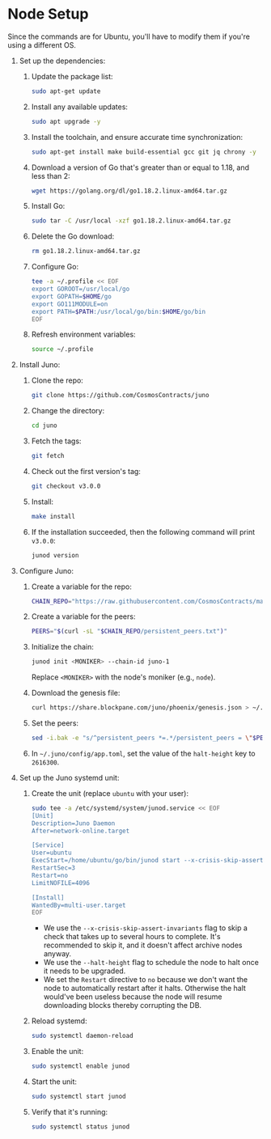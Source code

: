 # Node Setup

Since the commands are for Ubuntu, you'll have to modify them if you're using a different OS.

1. Set up the dependencies:
    1. Update the package list:

        ```sh
        sudo apt-get update
        ```
    2. Install any available updates:

        ```sh
        sudo apt upgrade -y
        ```
    3. Install the toolchain, and ensure accurate time synchronization:

        ```sh
        sudo apt-get install make build-essential gcc git jq chrony -y
        ```
    4. Download a version of Go that's greater than or equal to 1.18, and less than 2:

        ```sh
        wget https://golang.org/dl/go1.18.2.linux-amd64.tar.gz
        ```
    5. Install Go:

        ```sh
        sudo tar -C /usr/local -xzf go1.18.2.linux-amd64.tar.gz
        ```
    6. Delete the Go download:

        ```sh
        rm go1.18.2.linux-amd64.tar.gz
        ```
    7. Configure Go:

        ```sh
        tee -a ~/.profile << EOF
        export GOROOT=/usr/local/go
        export GOPATH=$HOME/go
        export GO111MODULE=on
        export PATH=$PATH:/usr/local/go/bin:$HOME/go/bin
        EOF
        ```
    8. Refresh environment variables:

        ```sh
        source ~/.profile
        ```
2. Install Juno:
    1. Clone the repo:

        ```sh
        git clone https://github.com/CosmosContracts/juno
        ```
    2. Change the directory:

        ```sh
        cd juno
        ```
    3. Fetch the tags:

        ```sh
        git fetch
        ```
    4. Check out the first version's tag:

        ```sh
        git checkout v3.0.0
        ```
    5. Install:

        ```sh
        make install
        ```
    6. If the installation succeeded, then the following command will print `v3.0.0`:

        ```sh
        junod version
        ```
3. Configure Juno:
    1. Create a variable for the repo:

        ```sh
        CHAIN_REPO="https://raw.githubusercontent.com/CosmosContracts/mainnet/main/juno-1"
        ```
    2. Create a variable for the peers:

        ```sh
        PEERS="$(curl -sL "$CHAIN_REPO/persistent_peers.txt")"
        ```
    3. Initialize the chain:

        ```sh
        junod init <MONIKER> --chain-id juno-1
        ```

       Replace `<MONIKER>` with the node's moniker (e.g., `node`).
    4. Download the genesis file:

        ```sh
        curl https://share.blockpane.com/juno/phoenix/genesis.json > ~/.juno/config/genesis.json
        ```
    5. Set the peers:

        ```sh
        sed -i.bak -e "s/^persistent_peers *=.*/persistent_peers = \"$PEERS\"/" ~/.juno/config/config.toml
        ```
    6. In `~/.juno/config/app.toml`, set the value of the `halt-height` key to `2616300`.
4. Set up the Juno systemd unit:
    1. Create the unit (replace `ubuntu` with your user):

        ```sh
        sudo tee -a /etc/systemd/system/junod.service << EOF
        [Unit]
        Description=Juno Daemon
        After=network-online.target

        [Service]
        User=ubuntu
        ExecStart=/home/ubuntu/go/bin/junod start --x-crisis-skip-assert-invariants --halt-height 2616300
        RestartSec=3
        Restart=no
        LimitNOFILE=4096

        [Install]
        WantedBy=multi-user.target
        EOF
        ```

        - We use the `--x-crisis-skip-assert-invariants` flag to skip a check that takes up to several hours to
          complete. It's recommended to skip it, and it doesn't affect archive nodes anyway.
        - We use the `--halt-height` flag to schedule the node to halt once it needs to be upgraded.
        - We set the `Restart` directive to `no` because we don't want the node to automatically restart after it halts.
          Otherwise the halt would've been useless because the node will resume downloading blocks thereby corrupting
          the DB.
    2. Reload systemd:

        ```sh
        sudo systemctl daemon-reload
        ```
    3. Enable the unit:

        ```sh
        sudo systemctl enable junod
        ```
    4. Start the unit:

        ```sh
        sudo systemctl start junod
        ```
    5. Verify that it's running:

        ```sh
        sudo systemctl status junod
        ```
